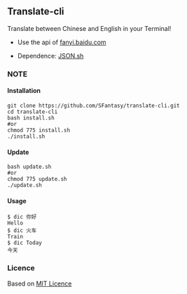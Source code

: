 Translate-cli
---

Translate between Chinese and English in your Terminal!

- Use the api of [fanyi.baidu.com](http://fanyi.baidu.com)

- Dependence: [JSON.sh](https://github.com/dominictarr/JSON.sh)

### NOTE

#### Installation

    git clone https://github.com/SFantasy/translate-cli.git
	cd translate-cli
	bash install.sh
	#or
	chmod 775 install.sh
	./install.sh
	
#### Update

    bash update.sh
	#or
	chmod 775 update.sh
	./update.sh
	
#### Usage

    $ dic 你好
	Hello
	$ dic 火车
	Train
	$ dic Today
	今天
	
### Licence

Based on [MIT Licence](http://en.wikipedia.org/wiki/MIT_License)
